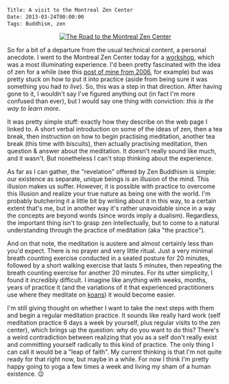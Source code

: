     Title: A visit to the Montreal Zen Center
    Date: 2013-03-24T00:00:00
    Tags: Buddhism, zen

<center>
  <a href="/files/2013/03/zencenter.jpg"><img src="/files/2013/03/zencenter.jpg" alt="The Road to the Montreal Zen Center" width="640" height="853" class="alignnone size-full wp-image-871" srcset="/files/2013/03/zencenter-225x300.jpg 225w, /files/2013/03/zencenter.jpg 640w" sizes="(max-width: 640px) 100vw, 640px" /></a>
</center>

So for a bit of a departure from the usual technical content, a personal anecdote. I went to the Montreal Zen Center today for a [workshop][1], which was a most illuminating experience. I'd been pretty fascinated with the idea of zen for a while (see this [post of mine from 2006][2], for example) but was pretty stuck on how to put it into practice (aside from being sure it was something you had _to live_). So, this was a step in that direction. After having gone to it, I wouldn't say I've figured anything out (in fact I'm more confused than ever), but I would say one thing with conviction: _this is the way to learn more_.

It was pretty simple stuff: exactly how they describe on the web page I linked to. A short verbal introduction on some of the ideas of zen, then a tea break, then instruction on how to begin practising meditation, another tea break (this time with biscuits), then actually practising meditation, then question &#038; answer about the meditation. It doesn't really sound like much, and it wasn't. But nonetheless I can't stop thinking about the experience.

As far as I can gather, the "revelation" offered by Zen Buddhism is simple: our existence as separate, unique beings is an illusion of the mind. This illusion makes us suffer. However, it is possible with practice to overcome this illusion and realize your true nature as being one with the world. I'm probably butchering it a little bit by writing about it in this way, to a certain extent that's me, but in another way it's rather unavoidable since in a way the concepts are beyond words (since words imply a dualism). Regardless, the important thing isn't to grasp zen intellectually, but to come to a natural understanding through the practice of meditation (aka "the practice").

And on that note, the meditation is austere and almost certainly less than you'd expect. There is no prayer and very little ritual. Just a very minimal breath counting exercise conducted in a seated posture for 20 minutes, followed by a short walking exercise that lasts 5 minutes, then repeating the breath counting exercise for another 20 minutes. For its utter simplicity, I found it incredibly difficult. I imagine like anything with weeks, months, years of practice it (and the variations of it that experienced practitioners use where they meditate on [koans][3]) it would become easier.

I'm still giving thought on whether I want to take the next steps with them and begin a regular meditation practice. It sounds like really hard work (self meditation practice 6 days a week by yourself, plus regular visits to the zen center), which brings up the question: why do you want to do this? There's a weird contradiction between realizing that you as a self don't really exist and committing yourself radically to this kind of practice. The only thing I can call it would be a "leap of faith". My current thinking is that I'm not quite ready for that right now, but maybe in a while. For now I think I'm pretty happy going to yoga a few times a week and living my sham of a human existence. 😉

[1]: http://www.zenmontreal.ca/en/center/workshops.htm
[2]: http://wlach.livejournal.com/8637.html
[3]: http://en.wikipedia.org/wiki/K%C5%8Dan
